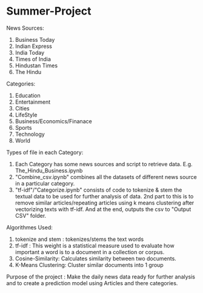 # Summer-Project

News Sources:
1. Business Today
2. Indian Express
3. India Today
4. Times of India
5. Hindustan Times
6. The Hindu

Categories:
1. Education
2. Entertainment
3. Cities
4. LifeStyle
5. Business/Economics/Finanace
6. Sports
7. Technology
8. World

Types of file in each Category:
1. Each Category has some news sources and script to retrieve data. E.g. The_Hindu_Business.ipynb
2. "Combine_csv.ipynb" combines all the datasets of different news source in a particular category.
3. "tf-idf"/"Categorize.ipynb" consists of code to tokenize & stem the textual data to be used for further analysis of data. 2nd part to this is to remove similar articles/repeating articles using k means clustering after vectorizing texts with tf-idf. And at the end, outputs the csv to "Output CSV" folder.


Algorithmes Used:
1. tokenize and stem : tokenizes/stems the text words 
2. tf-idf : This weight is a statistical measure used to evaluate how important a word is to a document in a collection or corpus.
3. Cosine-Similarity: Calculates similarity between two documents.
4. K-Means Clustering: Cluster similar documents into 1 group


Purpose of the project : Make the daily news data ready for further analysis and to create a prediction model using Articles and there categories.


